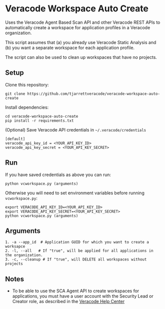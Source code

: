 # Veracode Workspace Auto Create

Uses the Veracode Agent Based Scan API and other Veracode REST APIs to automatically create a workspace for application profiles in a Veracode organization.

This script assumes that (a) you already use Veracode Static Analysis and (b) you want a separate workspace for each application profile.

The script can also be used to clean up workspaces that have no projects.

## Setup

Clone this repository:

    git clone https://github.com/tjarrettveracode/veracode-workspace-auto-create

Install dependencies:

    cd veracode-workspace-auto-create
    pip install -r requirements.txt

(Optional) Save Veracode API credentials in `~/.veracode/credentials`

    [default]
    veracode_api_key_id = <YOUR_API_KEY_ID>
    veracode_api_key_secret = <YOUR_API_KEY_SECRET>

## Run

If you have saved credentials as above you can run:

    python vcworkspace.py (arguments)

Otherwise you will need to set environment variables before running `vcworkspace.py`:

    export VERACODE_API_KEY_ID=<YOUR_API_KEY_ID>
    export VERACODE_API_KEY_SECRET=<YOUR_API_KEY_SECRET>
    python vcworkspace.py (arguments)

## Arguments

    1. -a --app_id  # Application GUID for which you want to create a worksapce
    2. -l, --all   # If "true", will be applied for all applications in the organization.
    3. -c, --cleanup # If "true", will DELETE all workspaces without projects

## Notes

- To be able to use the SCA Agent API to create workspaces for applications, you must have a user account with the Security Lead or Creator role, as described in the [Veracode Help Center](https://help.veracode.com/go/c_role_permissions)
